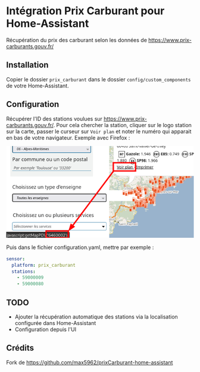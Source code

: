 # Intégration Prix Carburant pour Home-Assistant

Récupération du prix des carburant selon les données de https://www.prix-carburants.gouv.fr/


## Installation

Copier le dossier `prix_carburant` dans le dossier `config/custom_components` de votre Home-Assistant.

## Configuration

Récupérer l'ID des stations voulues sur https://www.prix-carburants.gouv.fr/. Pour cela chercher la station, cliquer sur le logo station sur la carte, passer le curseur sur `Voir plan` et noter le numéro qui apparait en bas de votre navigateur. Exemple avec Firefox :

![Récupération d'ID avec Firefox](firefox_id.png)

Puis dans le fichier configuration.yaml, mettre par exemple :

```yaml
sensor:
  platform: prix_carburant
  stations:
    - 59000009
    - 59000080
```

## TODO

- Ajouter la récupération automatique des stations via la localisation configurée dans Home-Assistant
- Configuration depuis l'UI

## Crédits

Fork de https://github.com/max5962/prixCarburant-home-assistant
